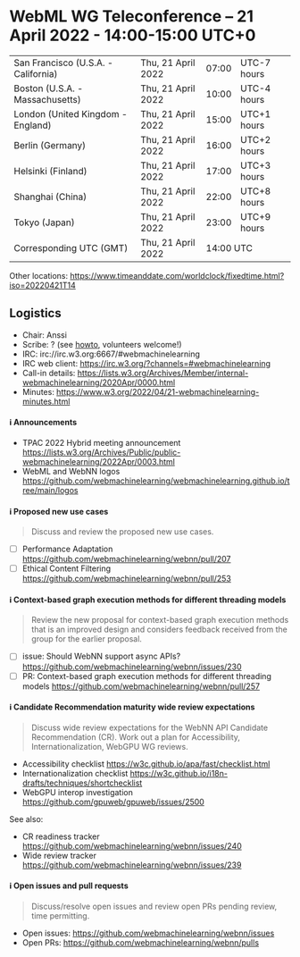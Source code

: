 # WebML WG Teleconference – 21 April 2022 - 14:00-15:00 UTC+0

<table>
<tr><td> San Francisco (U.S.A. - California) <td> Thu, 21 April 2022 <td> 07:00 <td> UTC-7 hours
<tr><td> Boston (U.S.A. - Massachusetts) <td> Thu, 21 April 2022 <td> 10:00 <td> UTC-4 hours
<tr><td> London (United Kingdom - England) <td> Thu, 21 April 2022 <td> 15:00 <td> UTC+1 hours
<tr><td> Berlin (Germany) <td> Thu, 21 April 2022 <td> 16:00 <td> UTC+2 hours
<tr><td> Helsinki (Finland) <td> Thu, 21 April 2022 <td> 17:00 <td> UTC+3 hours
<tr><td> Shanghai (China) <td> Thu, 21 April 2022 <td> 22:00 <td> UTC+8 hours
<tr><td> Tokyo (Japan) <td> Thu, 21 April 2022 <td> 23:00 <td> UTC+9 hours
<tr><td> Corresponding UTC (GMT) <td> Thu, 21 April 2022 <td colspan=2> 14:00 UTC
</table>

Other locations: https://www.timeanddate.com/worldclock/fixedtime.html?iso=20220421T14

  </details>

## Logistics

* Chair: Anssi
* Scribe: ? (see [howto](https://github.com/webmachinelearning/meetings/blob/main/scribe-howto.md), volunteers welcome!)
* IRC: irc://irc.w3.org:6667/#webmachinelearning
* IRC web client: https://irc.w3.org/?channels=#webmachinelearning
* Call-in details: https://lists.w3.org/Archives/Member/internal-webmachinelearning/2020Apr/0000.html
* Minutes: https://www.w3.org/2022/04/21-webmachinelearning-minutes.html

#### ℹ️ Announcements

- TPAC 2022 Hybrid meeting announcement https://lists.w3.org/Archives/Public/public-webmachinelearning/2022Apr/0003.html
- WebML and WebNN logos https://github.com/webmachinelearning/webmachinelearning.github.io/tree/main/logos

#### ℹ️ Proposed new use cases

> Discuss and review the proposed new use cases.

- [ ] Performance Adaptation https://github.com/webmachinelearning/webnn/pull/207
- [ ] Ethical Content Filtering https://github.com/webmachinelearning/webnn/pull/253

#### ℹ️ Context-based graph execution methods for different threading models

> Review the new proposal for context-based graph execution methods that is an improved design and considers feedback received from the group for the earlier proposal.

- [ ] issue: Should WebNN support async APIs? https://github.com/webmachinelearning/webnn/issues/230
- [ ] PR: Context-based graph execution methods for different threading models https://github.com/webmachinelearning/webnn/pull/257

#### ℹ️ Candidate Recommendation maturity wide review expectations

>Discuss wide review expectations for the WebNN API Candidate Recommendation (CR). Work out a plan for Accessibility, Internationalization, WebGPU WG reviews.

- Accessibility checklist https://w3c.github.io/apa/fast/checklist.html
- Internationalization checklist https://w3c.github.io/i18n-drafts/techniques/shortchecklist
- WebGPU interop investigation https://github.com/gpuweb/gpuweb/issues/2500
  
See also:

- CR readiness tracker https://github.com/webmachinelearning/webnn/issues/240
- Wide review tracker https://github.com/webmachinelearning/webnn/issues/239

#### ℹ️ Open issues and pull requests

> Discuss/resolve open issues and review open PRs pending review, time permitting.

- Open issues: https://github.com/webmachinelearning/webnn/issues
- Open PRs: https://github.com/webmachinelearning/webnn/pulls
